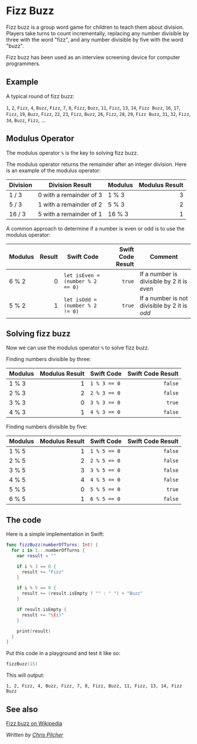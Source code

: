 # Fizz Buzz

Fizz buzz is a group word game for children to teach them about division. Players take turns to count incrementally, replacing any number divisible by three with the word "fizz", and any number divisible by five with the word "buzz".

Fizz buzz has been used as an interview screening device for computer programmers.

## Example

A typical round of fizz buzz:

`1`, `2`, `Fizz`, `4`, `Buzz`, `Fizz`, `7`, `8`, `Fizz`, `Buzz`, `11`, `Fizz`, `13`, `14`, `Fizz Buzz`, `16`, `17`, `Fizz`, `19`, `Buzz`, `Fizz`, `22`, `23`, `Fizz`, `Buzz`, `26`, `Fizz`, `28`, `29`, `Fizz Buzz`, `31`, `32`, `Fizz`, `34`, `Buzz`, `Fizz`, ...

## 	Modulus Operator

The modulus operator `%` is the key to solving fizz buzz.

The modulus operator returns the remainder after an integer division. Here is an example of the modulus operator:

| Division      | Division Result            | Modulus         | Modulus Result  |
| ------------- | -------------------------- | --------------- | ---------------:|
| 1 / 3       | 0 with a remainder of 3  | 1 % 3         | 3             |
| 5 / 3       | 1 with a remainder of 2  | 5 % 3         | 2             |
| 16 / 3      | 5 with a remainder of 1  | 16 % 3        | 1             |

A common approach to determine if a number is even or odd is to use the modulus operator:

| Modulus       | Result          | Swift Code                      | Swift Code Result | Comment                                       |
| ------------- | ---------------:| ------------------------------- | -----------------:| --------------------------------------------- |
| 6 % 2       | 0               | `let isEven = (number % 2 == 0)`  | `true`            | If a number is divisible by 2 it is *even*    |
| 5 % 2       | 1               | `let isOdd = (number % 2 != 0)`   | `true`            | If a number is not divisible by 2 it is *odd* |

## Solving fizz buzz

Now we can use the modulus operator `%` to solve fizz buzz.

Finding numbers divisible by three:

| Modulus | Modulus Result | Swift Code    | Swift Code Result |
| ------- | --------------:| ------------- |------------------:|
| 1 % 3 | 1            | `1 % 3 == 0`  | `false`           |
| 2 % 3 | 2            | `2 % 3 == 0`  | `false`           |
| 3 % 3 | 0            | `3 % 3 == 0`  | `true`            |
| 4 % 3 | 1            | `4 % 3 == 0`  | `false`           |

Finding numbers divisible by five:

| Modulus | Modulus Result | Swift Code    | Swift Code Result |
| ------- | --------------:| ------------- |------------------:|
| 1 % 5 | 1            | `1 % 5 == 0`  | `false`           |
| 2 % 5 | 2            | `2 % 5 == 0`  | `false`           |
| 3 % 5 | 3            | `3 % 5 == 0`  | `false`           |
| 4 % 5 | 4            | `4 % 5 == 0`  | `false`           |
| 5 % 5 | 0            | `5 % 5 == 0`  | `true`            |
| 6 % 5 | 1            | `6 % 5 == 0`  | `false`           |

## The code

Here is a simple implementation in Swift:

```swift
func fizzBuzz(numberOfTurns: Int) {
  for i in 1...numberOfTurns {
    var result = ""

    if i % 3 == 0 {
      result += "Fizz"
    }

    if i % 5 == 0 {
      result += (result.isEmpty ? "" : " ") + "Buzz"
    }

    if result.isEmpty {
      result += "\(i)"
    }

    print(result)
  }
}
```

Put this code in a playground and test it like so:

```swift
fizzBuzz(15)
```

This will output:

	1, 2, Fizz, 4, Buzz, Fizz, 7, 8, Fizz, Buzz, 11, Fizz, 13, 14, Fizz Buzz

## See also

[Fizz buzz on Wikipedia](https://en.wikipedia.org/wiki/Fizz_buzz)

*Written by [Chris Pilcher](https://github.com/chris-pilcher)*
